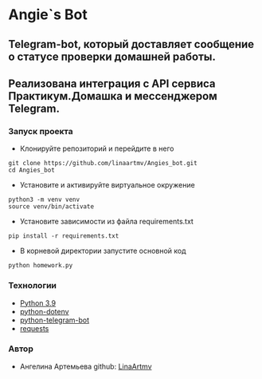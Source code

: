 # Angie`s Bot

## Telegram-bot, который доставляет сообщение о статусе проверки домашней работы.
## Реализована интеграция с API сервиса Практикум.Домашка и мессенджером Telegram.

### Запуск проекта
- Клонируйте репозиторий и перейдите в него
```
git clone https://github.com/linaartmv/Angies_bot.git
cd Angies_bot
```
- Установите и активируйте виртуальное окружение
```
python3 -m venv venv
source venv/bin/activate
``` 
- Установите зависимости из файла requirements.txt
```
pip install -r requirements.txt
``` 
- В корневой директории запустите основной код
```
python homework.py
```

### Технологии
- [Python 3.9](https://www.python.org/downloads/)
- [python-dotenv](https://pypi.org/project/python-dotenv/)
- [python-telegram-bot](https://pypi.org/project/python-telegram-bot/)
- [requests](https://pypi.org/project/requests/)

### Автор
- Ангелина Артемьева
github: [LinaArtmv](https://github.com/LinaArtmv)
